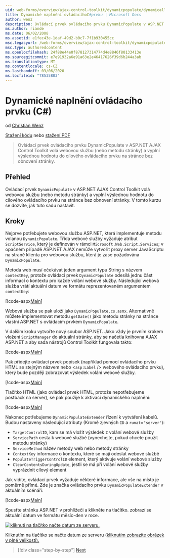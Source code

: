 ```yaml
---
uid: web-forms/overview/ajax-control-toolkit/dynamicpopulate/dynamically-populating-a-control-cs
title: Dynamické naplnění ovládacíhoC#prvku | Microsoft Docs
author: wenz
description: Ovládací prvek ovládacího prvku DynamicPopulate v ASP.NET AJAX Control Toolkit volá webovou službu (nebo metodu stránky) a vyplní výslednou hodnotu do cílového ovládacího prvku na t...
ms.author: riande
ms.date: 06/02/2008
ms.assetid: e1fec43e-1daf-49d2-b0c7-7f1b930455cc
msc.legacyurl: /web-forms/overview/ajax-control-toolkit/dynamicpopulate/dynamically-populating-a-control-cs
msc.type: authoredcontent
ms.openlocfilehash: 24f88e44e0f878127314774d4e8846f80133413e
ms.sourcegitcommit: e7e91932a6e91a63e2e46417626f39d6b244a3ab
ms.translationtype: MT
ms.contentlocale: cs-CZ
ms.lasthandoff: 03/06/2020
ms.locfileid: "78535803"
---
```

# <a name="dynamically-populating-a-control-c"></a>Dynamické naplnění ovládacího prvku (C#)

od [Christian Wenz](https://github.com/wenz)

[Stažení kódu](https://download.microsoft.com/download/d/8/f/d8f2f6f9-1b7c-46ad-9252-e1fc81bdea3e/dynamicpopulate0.cs.zip) nebo [stažení PDF](https://download.microsoft.com/download/b/6/a/b6ae89ee-df69-4c87-9bfb-ad1eb2b23373/dynamicpopulate0CS.pdf)

> Ovládací prvek ovládacího prvku DynamicPopulate v ASP.NET AJAX Control Toolkit volá webovou službu (nebo metodu stránky) a vyplní výslednou hodnotu do cílového ovládacího prvku na stránce bez obnovení stránky.

## <a name="overview"></a>Přehled

Ovládací prvek `DynamicPopulate` v ASP.NET AJAX Control Toolkit volá webovou službu (nebo metodu stránky) a vyplní výslednou hodnotu do cílového ovládacího prvku na stránce bez obnovení stránky. V tomto kurzu se dozvíte, jak tuto sadu nastavit.

## <a name="steps"></a>Kroky

Nejprve potřebujete webovou službu ASP.NET, která implementuje metodu volanou `DynamicPopulate`. Třída webové služby vyžaduje atribut `ScriptService`, který je definován v rámci `Microsoft.Web.Script.Services`; v opačném případě ASP.NET AJAX nemůže vytvořit proxy server JavaScriptu na straně klienta pro webovou službu, která je zase požadována `DynamicPopulate`.

Metoda web musí očekávat jeden argument typu String s názvem `contextKey`, protože ovládací prvek `DynamicPopulate` odesílá jednu část informací o kontextu pro každé volání webové služby. Následující webová služba vrátí aktuální datum ve formátu reprezentovaném argumentem `contextKey`:

[!code-aspx[Main](dynamically-populating-a-control-cs/samples/sample1.aspx)]

Webová služba se pak uloží jako `DynamicPopulate.cs.asmx`. Alternativně můžete implementovat metodu `getDate()` jako metodu stránky na stránce vlastní ASP.NET s ovládacím prvkem `DynamicPopulate`.

V dalším kroku vytvořte nový soubor ASP.NET. Jako vždy je prvním krokem vložení `ScriptManager` do aktuální stránky, aby se načetla knihovna AJAX ASP.NET a aby sada nástrojů Control Toolkit fungovala takto:

[!code-aspx[Main](dynamically-populating-a-control-cs/samples/sample2.aspx)]

Pak přidejte ovládací prvek popisek (například pomocí ovládacího prvku HTML se stejným názvem nebo &lt;`asp:Label` /&gt; webového ovládacího prvku), který bude později zobrazovat výsledek volání webové služby.

[!code-aspx[Main](dynamically-populating-a-control-cs/samples/sample3.aspx)]

Tlačítko HTML (jako ovládací prvek HTML, protože nepotřebujeme postback na server), se pak použije k aktivaci dynamického naplnění:

[!code-aspx[Main](dynamically-populating-a-control-cs/samples/sample4.aspx)]

Nakonec potřebujeme `DynamicPopulateExtender` řízení k vytváření kabelů. Budou nastaveny následující atributy (Kromě zjevných `ID` a `runat`=`"server"`):

- `TargetControlID`, kam se má vložit výsledek z volání webové služby
- `ServicePath` cesta k webové službě (vynechejte, pokud chcete použít metodu stránky)
- `ServiceMethod` název metody web nebo metody stránky
- `ContextKey` informace o kontextu, které se mají odeslat webové službě
- `PopulateTriggerControlID` element, který aktivuje volání webové služby
- `ClearContentsDuringUpdate`, jestli se má při volání webové služby vyprázdnit cílový element

Jak vidíte, ovládací prvek vyžaduje některé informace, ale vše na místo je poměrně přímé. Zde je značka ovládacího prvku `DynamicPopulateExtender` v aktuálním scénáři:

[!code-aspx[Main](dynamically-populating-a-control-cs/samples/sample5.aspx)]

Spusťte stránku ASP.NET v prohlížeči a klikněte na tlačítko. zobrazí se aktuální datum ve formátu měsíc-den v roce.

[![kliknutí na tlačítko načte datum ze serveru.](dynamically-populating-a-control-cs/_static/image2.png)](dynamically-populating-a-control-cs/_static/image1.png)

Kliknutím na tlačítko se načte datum ze serveru ([kliknutím zobrazíte obrázek v plné velikosti).](dynamically-populating-a-control-cs/_static/image3.png)

> [!div class="step-by-step"]
> [Next](dynamically-populating-a-control-using-javascript-code-cs.md)
